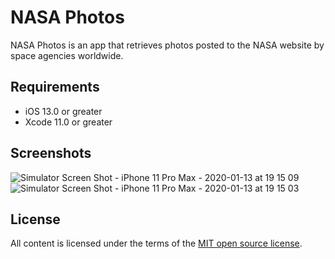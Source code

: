 # NASA Photos

NASA Photos is an app that retrieves photos posted to the NASA website by space agencies worldwide.

## Requirements
- iOS 13.0 or greater
- Xcode 11.0 or greater

## Screenshots
![Simulator Screen Shot - iPhone 11 Pro Max - 2020-01-13 at 19 15 09](https://user-images.githubusercontent.com/21065764/72349157-fd951400-36a9-11ea-92b2-9b0fd301ce39.png)
![Simulator Screen Shot - iPhone 11 Pro Max - 2020-01-13 at 19 15 03](https://user-images.githubusercontent.com/21065764/72349162-ff5ed780-36a9-11ea-9b94-9f7309a7f241.png)


## License
All content is licensed under the terms of the [MIT open source license](https://opensource.org/licenses/MIT).
